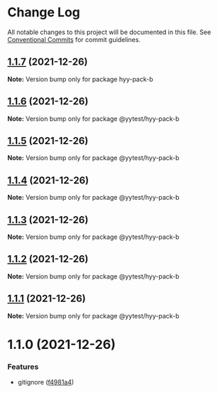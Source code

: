 # Change Log

All notable changes to this project will be documented in this file.
See [Conventional Commits](https://conventionalcommits.org) for commit guidelines.

## [1.1.7](https://github.com/hyy1115/lerna-test/compare/hyy-pack-b@1.0.1...hyy-pack-b@1.1.7) (2021-12-26)

**Note:** Version bump only for package hyy-pack-b





## [1.1.6](https://github.com/hyy1115/lerna-test/compare/@yytest/hyy-pack-b@1.1.5...@yytest/hyy-pack-b@1.1.6) (2021-12-26)

**Note:** Version bump only for package @yytest/hyy-pack-b





## [1.1.5](https://github.com/hyy1115/lerna-test/compare/@yytest/hyy-pack-b@1.1.4...@yytest/hyy-pack-b@1.1.5) (2021-12-26)

**Note:** Version bump only for package @yytest/hyy-pack-b





## [1.1.4](https://github.com/hyy1115/lerna-test/compare/@yytest/hyy-pack-b@1.1.3...@yytest/hyy-pack-b@1.1.4) (2021-12-26)

**Note:** Version bump only for package @yytest/hyy-pack-b





## [1.1.3](https://github.com/hyy1115/lerna-test/compare/@yytest/hyy-pack-b@1.1.2...@yytest/hyy-pack-b@1.1.3) (2021-12-26)

**Note:** Version bump only for package @yytest/hyy-pack-b





## [1.1.2](https://github.com/hyy1115/lerna-test/compare/@yytest/hyy-pack-b@1.1.1...@yytest/hyy-pack-b@1.1.2) (2021-12-26)

**Note:** Version bump only for package @yytest/hyy-pack-b





## [1.1.1](https://github.com/hyy1115/lerna-test/compare/@yytest/hyy-pack-b@1.1.0...@yytest/hyy-pack-b@1.1.1) (2021-12-26)

**Note:** Version bump only for package @yytest/hyy-pack-b





# 1.1.0 (2021-12-26)


### Features

* gitignore ([f4981a4](https://github.com/hyy1115/lerna-test/commit/f4981a46bb640fbd6f3e6dd7d6b2d93adc59a33c))
